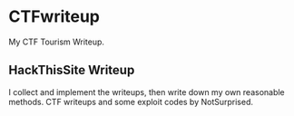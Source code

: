 # CTFwriteup
My CTF Tourism Writeup.

## **HackThisSite Writeup**
I collect and implement the writeups, then write down my own reasonable methods. CTF writeups and some exploit codes by NotSurprised.
